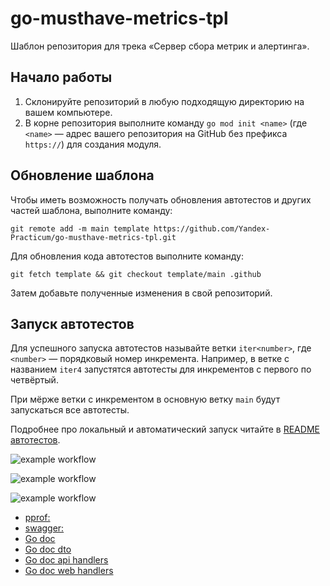 # go-musthave-metrics-tpl

Шаблон репозитория для трека «Сервер сбора метрик и алертинга».

## Начало работы

1. Склонируйте репозиторий в любую подходящую директорию на вашем компьютере.
2. В корне репозитория выполните команду `go mod init <name>` (где `<name>` — адрес вашего репозитория на GitHub без префикса `https://`) для создания модуля.

## Обновление шаблона

Чтобы иметь возможность получать обновления автотестов и других частей шаблона, выполните команду:

```
git remote add -m main template https://github.com/Yandex-Practicum/go-musthave-metrics-tpl.git
```

Для обновления кода автотестов выполните команду:

```
git fetch template && git checkout template/main .github
```

Затем добавьте полученные изменения в свой репозиторий.

## Запуск автотестов

Для успешного запуска автотестов называйте ветки `iter<number>`, где `<number>` — порядковый номер инкремента. Например, в ветке с названием `iter4` запустятся автотесты для инкрементов с первого по четвёртый.

При мёрже ветки с инкрементом в основную ветку `main` будут запускаться все автотесты.

Подробнее про локальный и автоматический запуск читайте в [README автотестов](https://github.com/Yandex-Practicum/go-autotests).


![example workflow](https://github.com/Bloodlog/metrics/actions/workflows/.github/workflows/golangci-lint.yml/badge.svg?event=push)

![example workflow](https://github.com/Bloodlog/metrics/actions/workflows/.github/workflows/mertricstest.yml/badge.svg?event=push)

![example workflow](https://github.com/Bloodlog/metrics/actions/workflows/.github/workflows/statictest.yml/badge.svg?event=push)

* [pprof:](http://127.0.0.1:6060/debug/pprof/)
* [swagger:](http://127.0.0.1:8080/swagger/index.html#/)
* [Go doc](http://localhost:8081/)
* [Go doc dto](http://127.0.0.1:8081/pkg/metrics/internal/server/dto/)
* [Go doc api handlers](http://127.0.0.1:8081/pkg/metrics/internal/server/handlers/api/)
* [Go doc web handlers](http://localhost:8081/pkg/metrics/internal/server/handlers/web/)